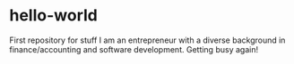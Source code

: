 # hello-world
First repository for stuff
I am an entrepreneur with a diverse background in finance/accounting and software development. Getting busy again! 
